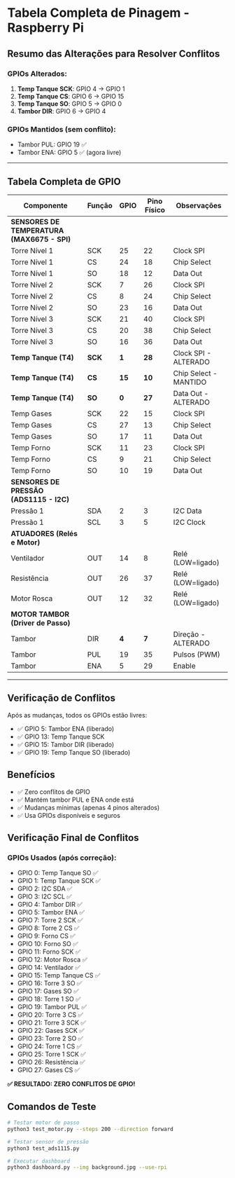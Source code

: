 # Tabela Completa de Pinagem - Raspberry Pi

## Resumo das Alterações para Resolver Conflitos

### GPIOs Alterados:
1. **Temp Tanque SCK**: GPIO 4 → GPIO 1
2. **Temp Tanque CS**: GPIO 6 → GPIO 15  
3. **Temp Tanque SO**: GPIO 5 → GPIO 0
4. **Tambor DIR**: GPIO 6 → GPIO 4

### GPIOs Mantidos (sem conflito):
- Tambor PUL: GPIO 19 ✅
- Tambor ENA: GPIO 5 ✅ (agora livre)

---

## Tabela Completa de GPIO

| Componente | Função | GPIO | Pino Físico | Observações |
|------------|--------|------|-------------|-------------|
| **SENSORES DE TEMPERATURA (MAX6675 - SPI)** |
| Torre Nível 1 | SCK | 25 | 22 | Clock SPI |
| Torre Nível 1 | CS | 24 | 18 | Chip Select |
| Torre Nível 1 | SO | 18 | 12 | Data Out |
| Torre Nível 2 | SCK | 7 | 26 | Clock SPI |
| Torre Nível 2 | CS | 8 | 24 | Chip Select |
| Torre Nível 2 | SO | 23 | 16 | Data Out |
| Torre Nível 3 | SCK | 21 | 40 | Clock SPI |
| Torre Nível 3 | CS | 20 | 38 | Chip Select |
| Torre Nível 3 | SO | 16 | 36 | Data Out |
| **Temp Tanque (T4)** | **SCK** | **1** | **28** | Clock SPI - ALTERADO |
| **Temp Tanque (T4)** | **CS** | **15** | **10** | Chip Select - MANTIDO |
| **Temp Tanque (T4)** | **SO** | **0** | **27** | Data Out - ALTERADO |
| Temp Gases | SCK | 22 | 15 | Clock SPI |
| Temp Gases | CS | 27 | 13 | Chip Select |
| Temp Gases | SO | 17 | 11 | Data Out |
| Temp Forno | SCK | 11 | 23 | Clock SPI |
| Temp Forno | CS | 9 | 21 | Chip Select |
| Temp Forno | SO | 10 | 19 | Data Out |
| **SENSORES DE PRESSÃO (ADS1115 - I2C)** |
| Pressão 1 | SDA | 2 | 3 | I2C Data |
| Pressão 1 | SCL | 3 | 5 | I2C Clock |
| **ATUADORES (Relés e Motor)** |
| Ventilador | OUT | 14 | 8 | Relé (LOW=ligado) |
| Resistência | OUT | 26 | 37 | Relé (LOW=ligado) |
| Motor Rosca | OUT | 12 | 32 | Relé (LOW=ligado) |
| **MOTOR TAMBOR (Driver de Passo)** |
| Tambor | DIR | **4** | **7** | Direção - ALTERADO |
| Tambor | PUL | 19 | 35 | Pulsos (PWM) |
| Tambor | ENA | 5 | 29 | Enable |

---

## Verificação de Conflitos

Após as mudanças, todos os GPIOs estão livres:
- ✅ GPIO 5: Tambor ENA (liberado)
- ✅ GPIO 13: Temp Tanque SCK
- ✅ GPIO 15: Tambor DIR (liberado)
- ✅ GPIO 19: Temp Tanque SO (liberado)

## Benefícios

- ✅ Zero conflitos de GPIO
- ✅ Mantém tambor PUL e ENA onde está
- ✅ Mudanças mínimas (apenas 4 pinos alterados)
- ✅ Usa GPIOs disponíveis e seguros

## Verificação Final de Conflitos

### GPIOs Usados (após correção):
- GPIO 0: Temp Tanque SO ✅
- GPIO 1: Temp Tanque SCK ✅
- GPIO 2: I2C SDA ✅
- GPIO 3: I2C SCL ✅
- GPIO 4: Tambor DIR ✅
- GPIO 5: Tambor ENA ✅
- GPIO 7: Torre 2 SCK ✅
- GPIO 8: Torre 2 CS ✅
- GPIO 9: Forno CS ✅
- GPIO 10: Forno SO ✅
- GPIO 11: Forno SCK ✅
- GPIO 12: Motor Rosca ✅
- GPIO 14: Ventilador ✅
- GPIO 15: Temp Tanque CS ✅
- GPIO 16: Torre 3 SO ✅
- GPIO 17: Gases SO ✅
- GPIO 18: Torre 1 SO ✅
- GPIO 19: Tambor PUL ✅
- GPIO 20: Torre 3 CS ✅
- GPIO 21: Torre 3 SCK ✅
- GPIO 22: Gases SCK ✅
- GPIO 23: Torre 2 SO ✅
- GPIO 24: Torre 1 CS ✅
- GPIO 25: Torre 1 SCK ✅
- GPIO 26: Resistência ✅
- GPIO 27: Gases CS ✅

**✅ RESULTADO: ZERO CONFLITOS DE GPIO!**

## Comandos de Teste

```bash
# Testar motor de passo
python3 test_motor.py --steps 200 --direction forward

# Testar sensor de pressão
python3 test_ads1115.py

# Executar dashboard
python3 dashboard.py --img background.jpg --use-rpi
```
